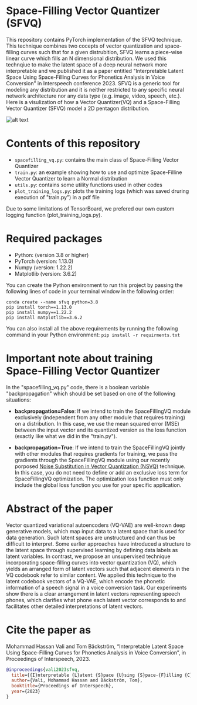 # **Space-Filling Vector Quantizer (SFVQ)**

This repository contains PyTorch implementation of the SFVQ technique. This technique combines two cocepts of vector quantization and space-filling curves such that for a given distrubition, SFVQ learns a piece-wise linear curve which fills an N dimensional distribution. We used this technqiue to make the latent space of a deep neural network more interpretable and we published it as a paper entitled "Interpretable Latent Space Using Space-Filling Curves for Phonetics Analysis in Voice Conversion" in Interspeech conference 2023. SFVQ is a generic tool for modeling any distribution and it is neither restricted to any specific neural network architecture nor any data type (e.g. image, video, speech, etc.). Here is a visulization of how a Vector Quantizer(VQ) and a Space-Filling Vector Quantizer (SFVQ) model a 2D pentagon distribution.

![alt text](https://github.com/MHVali/Space-Filling-VQ/blob/main/vq_sfvq.jpg?raw=true)

# **Contents of this repository**

- `spacefilling_vq.py`: contains the main class of Space-Filling Vector Quantizer
- `train.py`: an example showing how to use and optimize Space-Filline Vector Quantizer to learn a Normal distribution
- `utils.py`: contains some utility functions used in other codes
- `plot_training_logs.py`: plots the training logs (which was saved druring execution of "train.py") in a pdf file  

Due to some limitations of TensorBoard, we prefered our own custom logging function (plot_training_logs.py).

# **Required packages**
- Python: (version 3.8 or higher)
- PyTorch (version: 1.13.0)
- Numpy (version: 1.22.2)
- Matplotlib (version: 3.6.2)

You can create the Python environment to run this project by passing the following lines of code in your terminal window in the following order:

`conda create --name sfvq python=3.8`  
`pip install torch==1.13.0`  
`pip install numpy==1.22.2`  
`pip install matplotlib==3.6.2`

You can also install all the above requirements by running the following command in your Python environment:
`pip install -r requirments.txt`

# **Important note about training Space-Filling Vector Quantizer**

In the "spacefilling_vq.py" code, there is a boolean variable "backpropagation" which should be set based on one of the following situations:

- **backpropagation=False**: If we intend to train the SpaceFillingVQ module exclusively (independent from any other module that requires training) on a distribution. In this case, we use the mean squared error (MSE) between the input vector and its quantized version as the loss function (exactly like what we did in the "train.py").

- **backpropagation=True**: If we intend to train the SpaceFillingVQ jointly with other modules that requires gradients for training, we pass the gradients through the SpaceFillingVQ module using our recently porposed [Noise Substitution in Vector Quantization (NSVQ)](https://ieeexplore.ieee.org/abstract/document/9696322) technique. In this case, you do not need to define or add an exclusive loss term for SpaceFillingVQ optimization. The optimization loss function must only include the global loss function you use for your specific application.

# **Abstract of the paper**

Vector quantized variational autoencoders (VQ-VAE) are well-known deep generative models, which map input data to a latent space that is used for data generation. Such latent spaces are unstructured and can thus be difficult to interpret. Some earlier approaches have introduced a structure to the latent space through supervised learning by defining data labels as latent variables. In contrast, we propose an unsupervised technique incorporating space-filling curves into vector quantization (VQ), which yields an arranged form of latent vectors such that adjacent elements in the VQ codebook refer to similar content. We applied this technique to the latent codebook vectors of a VQ-VAE, which encode the phonetic information of a speech signal in a voice conversion task. Our experiments show there is a clear arrangement in latent vectors representing speech phones, which clarifies what phone each latent vector corresponds to and facilitates other detailed interpretations of latent vectors.

# **Cite the paper as**

Mohammad Hassan Vali and Tom Bäckström, “Interpretable Latent Space Using Space-Filling Curves for Phonetics Analysis in Voice Conversion”, in Proceedings of Interspeech, 2023.

```bibtex
@inproceedings{vali2023sfvq,
  title={{I}nterpretable {L}atent {S}pace {U}sing {S}pace-{F}illing {C}urves for {P}honetics {A}nalysis in {V}oice {C}onversion},
  author={Vali, Mohammad Hassan and Bäckström, Tom},
  booktitle={Proceedings of Interspeech},
  year={2023}
}
```
